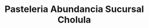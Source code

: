 ---
title: "Pasteleria Abundancia Sucursal Cholula"
url: /cholula-puebla/pasteleria-abundancia-sucursal-cholula/
shop: Bäckerei
---